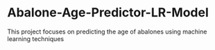 # Abalone-Age-Predictor-LR-Model
This project focuses on predicting the age of abalones using machine learning techniques
